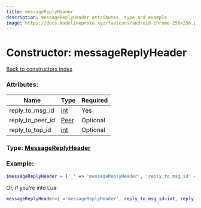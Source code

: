```yaml
---
title: messageReplyHeader
description: messageReplyHeader attributes, type and example
image: https://docs.madelineproto.xyz/favicons/android-chrome-256x256.png
---
```

# Constructor: messageReplyHeader  
[Back to constructors index](index.md)



### Attributes:

| Name     |    Type       | Required |
|----------|---------------|----------|
|reply\_to\_msg\_id|[int](../types/int.md) | Yes|
|reply\_to\_peer\_id|[Peer](../types/Peer.md) | Optional|
|reply\_to\_top\_id|[int](../types/int.md) | Optional|



### Type: [MessageReplyHeader](../types/MessageReplyHeader.md)


### Example:

```php
$messageReplyHeader = ['_' => 'messageReplyHeader', 'reply_to_msg_id' => int, 'reply_to_peer_id' => Peer, 'reply_to_top_id' => int];
```  


Or, if you're into Lua:

```lua
messageReplyHeader={_='messageReplyHeader', reply_to_msg_id=int, reply_to_peer_id=Peer, reply_to_top_id=int}

```


